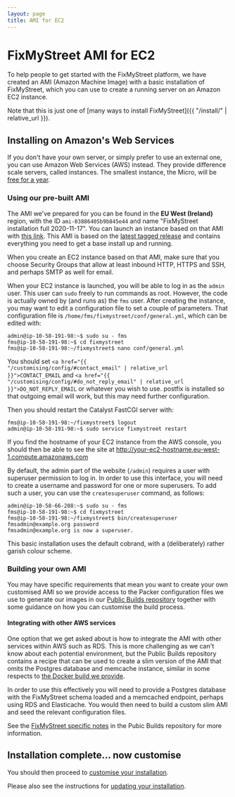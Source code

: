 ```yaml
---
layout: page
title: AMI for EC2
---
```


# FixMyStreet AMI for EC2

<p class="lead">
  To help people to get started with the FixMyStreet platform, we have
  created an AMI (Amazon Machine Image) with a basic installation of
  FixMyStreet, which you can use to create a running server on an Amazon
  EC2 instance.
</p>

Note that this is just one of [many ways to install FixMyStreet]({{ "/install/" | relative_url }}).

## Installing on Amazon's Web Services

If you don't have your own server, or simply prefer to use an external one, you
can use Amazon Web Services (AWS) instead. They provide difference scale
servers, called instances. The smallest instance, the Micro, will be [free
for a year](http://aws.amazon.com/free/).

### Using our pre-built AMI

The AMI we've prepared for you can be found in the **EU West (Ireland)**
region, with the ID `ami-03886405b9b845e44` and name "FixMyStreet installation
full 2020-11-17". You can launch an instance based on that AMI with
[this link](https://console.aws.amazon.com/ec2/home?region=eu-west-1#launchAmi=ami-03886405b9b845e44).
 This AMI is based on the [latest tagged release](https://github.com/mysociety/fixmystreet/releases)
 and contains everything you need to get a base install up and running.

When you create an EC2 instance based on that AMI, make sure that you
choose Security Groups that allow at least inbound HTTP, HTTPS and
SSH, and perhaps SMTP as well for email.

When your EC2 instance is launched, you will be able to log in as the
`admin` user.  This user can `sudo` freely to run commands as root.
However, the code is actually owned by (and runs as) the `fms` user.
After creating the instance, you may want to edit a configuration
file to set a couple of parameters.  That configuration file is
`/home/fms/fixmystreet/conf/general.yml`, which can be edited with:

    admin@ip-10-58-191-98:~$ sudo su - fms
    fms@ip-10-58-191-98:~$ cd fixmystreet
    fms@ip-10-58-191-98:~/fixmystreet$ nano conf/general.yml

You should set
<code><a href="{{ "/customising/config/#contact_email" | relative_url }}">CONTACT_EMAIL</a></code>
and
<code><a href="{{ "/customising/config/#do_not_reply_email" | relative_url }}">DO_NOT_REPLY_EMAIL</a></code>
or whatever you wish to use. postfix is installed so that outgoing email will
work, but this may need further configuration.

Then you should restart the Catalyst FastCGI server with:

    fms@ip-10-58-191-98:~/fixmystreet$ logout
    admin@ip-10-58-191-98:~$ sudo service fixmystreet restart

If you find the hostname of your EC2 instance from the AWS console,
you should then be able to see the site at http://your-ec2-hostname.eu-west-1.compute.amazonaws.com

By default, the admin part of the website (`/admin`) requires a user with
superuser permission to log in. In order to use this
interface, you will need to create a username and password for one or
more superusers.  To add such a user, you can use the `createsuperuser`
command, as follows:

    admin@ip-10-58-66-208:~$ sudo su - fms
    fms@ip-10-58-191-98:~$ cd fixmystreet
    fms@ip-10-58-191-98:~/fixmystreet$ bin/createsuperuser fmsadmin@example.org password
    fmsadmin@example.org is now a superuser.

This basic installation uses the default cobrand, with a
(deliberately) rather garish colour scheme.  

### Building your own AMI

You may have specific requirements that mean you want to create your own
customised AMI so we provide access to the Packer configuration files we
use to generate our images in our [Public Builds repository](https://github.com/mysociety/public-builds)
together with some guidance on how you can customise the build process.

#### Integrating with other AWS services

One option that we get asked about is how to integrate the AMI with other services
within AWS such as RDS. This is more challenging as we can't know about each
potential environment, but the Public Builds repository contains a recipe that can
be used to create a slim version of the AMI that omits the Postgres database
and memcache instance, similar in some respects to [the Docker build we provide](/install/docker-deploy/).

In order to use this effectively you will need to provide a Postgres database
with the FixMyStreet schema loaded and a memcached endpoint, perhaps using RDS
and Elasticache. You would then need to build a custom slim AMI and seed the
relevant configuration files.

See the [FixMyStreet specific notes](https://github.com/mysociety/public-builds/blob/master/docs/fixmystreet.md)
in the Pubic Builds repository for more information.

## Installation complete... now customise

You should then proceed
to [customise your installation](/customising/).

Please also see the instructions for [updating your installation](/updating/ami/).
